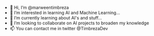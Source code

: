 - 👋 Hi, I’m @marweentimbreza
- 👀 I’m interested in learning AI and Machine Learning...
- 🌱 I’m currently learning about AI's and stuff...
- 💞️ I’m looking to collaborate on AI projects to broaden my knowledge
- 📫 You can contact me in twitter @TimbrezaDev 

<!---
marweentimbreza/marweentimbreza is a ✨ special ✨ repository because its `README.md` (this file) appears on your GitHub profile.
You can click the Preview link to take a look at your changes.
--->
